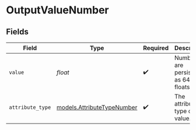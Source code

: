 # OutputValueNumber


## Fields

| Field                                                          | Type                                                           | Required                                                       | Description                                                    | Example                                                        |
| -------------------------------------------------------------- | -------------------------------------------------------------- | -------------------------------------------------------------- | -------------------------------------------------------------- | -------------------------------------------------------------- |
| `value`                                                        | *float*                                                        | :heavy_check_mark:                                             | Numbers are persisted as 64 bit floats.                        | 42                                                             |
| `attribute_type`                                               | [models.AttributeTypeNumber](../models/attributetypenumber.md) | :heavy_check_mark:                                             | The attribute type of the value.                               | number                                                         |